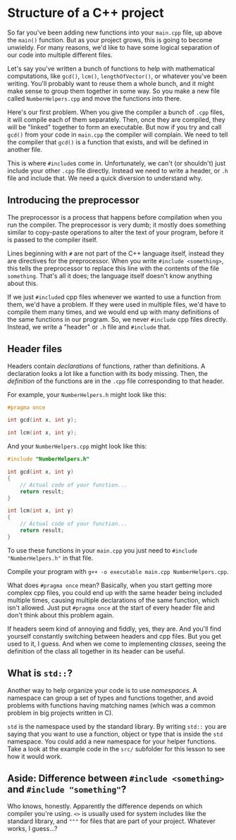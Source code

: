 # Structure of a C++ project
So far you've been adding new functions into your `main.cpp` file, up above the
`main()` function. But as your project grows, this is going to become unwieldy.
For many reasons, we'd like to have some logical separation of our code into
multiple different files.

Let's say you've written a bunch of functions to help with mathematical 
computations, like `gcd()`, `lcm()`, `lengthOfVector()`, or whatever you've 
been writing. You'll probably want to reuse them a whole bunch, and it might 
make sense to group them together in some way. So you make a new file called
`NumberHelpers.cpp` and move the functions into there.

Here's our first problem. When you give the compiler a bunch of `.cpp` files, it
will compile each of them separately. Then, once they are compiled, they will
be "linked" together to form an executable. But now if you try and call `gcd()`
from your code in `main.cpp` the compiler will complain. We need to tell the 
compiler that `gcd()` is a function that exists, and will be defined in another
file.

This is where `#include`s come in. Unfortunately, we can't (or shouldn't) just 
include your other `.cpp` file directly. Instead we need to write a header, 
or `.h` file and include that. We need a quick diversion to understand why.

## Introducing the preprocessor
The preprocessor is a process that happens before compilation when you run the 
compiler. The preprocessor is very dumb; it mostly does something similar
to copy-paste operations to alter the text of your program, before it is passed
to the compiler itself.

Lines beginning with `#` are not part of the C++ language itself, instead they
are directives for the preprocessor. When you write `#include <something>`, this 
tells the preprocessor to replace this line with the contents of the file
`something`. That's all it does; the language itself doesn't know anything 
about this. 

If we just `#include`d cpp files whenever we wanted to use a function from them,
we'd have a problem. If they were used in multiple files, we'd have to compile
them many times, and we would end up with many definitions of the same functions
in our program. So, we never `#include` cpp files directly. Instead, we write a 
"header" or `.h` file and `#include` that.

## Header files
Headers contain _declarations_ of functions, rather than definitions. A 
declaration looks a lot like a function with its body missing. Then, the 
_definition_ of the functions are in the `.cpp` file corresponding to that header.

For example, your `NumberHelpers.h` might look like this:
```C++
#pragma once

int gcd(int x, int y);

int lcm(int x, int y);
```
And your `NumberHelpers.cpp` might look like this:
```C++
#include "NumberHelpers.h"

int gcd(int x, int y)
{
    // Actual code of your function...
    return result;
}

int lcm(int x, int y)
{
    // Actual code of your function...
    return result;
}
```
To use these functions in your `main.cpp` you just need to `#include "NumberHelpers.h"`
in that file.

Compile your program with `g++ -o executable main.cpp NumberHelpers.cpp`.

What does `#pragma once` mean? Basically, when you start getting more complex
cpp files, you could end up with the same header being included multiple times,
causing multiple declarations of the same function, which isn't allowed. 
Just put `#pragma once` at the start of every header file and don't think about
this problem again.

If headers seem kind of annoying and fiddly, yes, they are. And you'll find
yourself constantly switching between headers and cpp files. But you get used to
it, I guess. And when we come to implementing _classes_, seeing the definition of the 
class all together in its header can be useful.

## What is `std::`?
Another way to help organize your code is to use _namespaces_. A namespace can
group a set of types and functions together, and avoid problems with functions
having matching names (which was a common problem in big projects written in C).

`std` is the namespace used by the standard library. By writing `std::` you are
saying that you want to use a function, object or type that is inside the 
`std` namespace. You could add a new namespace for your helper functions. Take 
a look at the example code in the `src/` subfolder for this lesson to see how 
it would work.

## Aside: Difference between `#include <something>` and `#include "something"`?
Who knows, honestly. Apparently the difference depends on which compiler
you're using. `<>` is usually used for system includes like the standard library,
and `"""` for files that are part of your project. Whatever works, I guess...?
